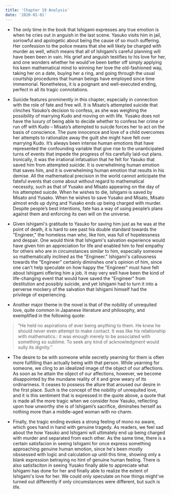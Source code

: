 ```yaml
---
title: 'Chapter 19 Analysis'
date: '2020-01-01'
---
```


- The only time in the book that Ishigami expresses any true emotion is when he cries out in anguish in the last scene. Yasuko visits him in jail, sorrowful and apologetic about being the cause of so much suffering. Her confession to the police means that she will likely be charged with murder as well, which means that all of Ishigami’s careful planning will have been been in vain. His grief and anguish testifies to his love for her, and one wonders whether he would’ve been better off simply applying his keen mathematical mind to winning her love the old-fashioned way, taking her on a date, buying her a ring, and going through the usual courtship procedures that human beings have employed since time immemorial. Nonetheless, it is a poignant and well-executed ending, perfect in all its tragic connotations.

- Suicide features prominently in this chapter, especially in connection with the role of fate and free will. It is Misato’s attempted suicide that clinches Yasuko’s decision to confess, as she was weighing the possibility of marrying Kudo and moving on with life. Yusako does not have the luxury of being able to decide whether to confess her crime or run off with Kudo – Misato’s attempted to suicde forces her to act on the basis of conscience. The pure innocence and love of a child overcomes her attempts to rationalize away the guilt she might have felt over marrying Kudo. It’s always been intense human emotions that have represented the confounding variable that give rise to the unanticipated turns of events that impede the progress of his carefully laid-out plans. Ironically, it was the irrational infatuation that he felt for Yasuko that saved him from attempted suicide. It is overwhelming human emotion that saves him, and it is overwhelming human emotion that results in his demise. All the mathematical precision in the world cannot anticipate the fateful events that come about without regard to mathematical necessity, such as that of Yusako and Misato appearing on the day of his attempted suicde. When he wishes to die, Ishigami is saved by Misato and Yusako. When he wishes to save Yusako and Misato, Misato almost ends up dying and Yusako ends up being charged with murder. Despite people’s best intentions, fate has a way of using people’s plans against them and enforcing its own will on the universe.

- Given Ishigami's gratitude to Yasuko for saving him just as he was at the point of death, it is hard to see past his double standard towards the "Engineer," the homeless man who, like him, was full of hopelessness and despair. One would think that Ishigami's salvation experience would have given him an appreciation for life and enabled him to feel empathy for others who are in circumstances similar to him, especially someone so mathematically inclined as the "Engineer." Ishigami's callousness towards the "Engineer" certainly diminshes one's opinion of him, since one can't help speculate on how happy the "Engineer" must have felt about Ishigami offering him a job. It may very well have been the kind of life-changing event that would have saved the "Engineer" from destitution and possibly suicide, and yet Ishigami had to turn it into a perverse mockery of the salvation that Ishigami himself had the privilege of experiencing.

- Another major theme in the novel is that of the nobility of unrequited love, quite common in Japanese literature and philosophy, and exemplified in the following quote:

> “He held no aspirations of ever being anything to them. He knew he should never even attempt to make contact. It was like his relationship with mathematics.: it was enough merely to be associated with something so sublime. To seek any kind of acknowledgment would sully its dignity.”

- The desire to be with someone while secretly yearning for them is often more fulfilling than actually being with that person. While yearning for someone, we cling to an idealized image of the object of our affections. As soon as he attain the object of our affections, however, we become disappointed by the mundane reality of it and grow weary of its ordinariness. It ceases to possess the allure that aroused our desire in the first place. Such is the concept of the nobility of unrequited love, and it is this sentiment that is expressed in the quote above, a quote that is made all the more tragic when we consider how Yasuko, reflecting upon how unworthy she is of Ishigami’s sacrifice, diminshes herself as nothing more than a middle-aged woman with no charm.

- Finally, the tragic ending evokes a strong feeling of mono no aware, which goes hand in hand with genuine tragedy. As readers, we feel sad about the how Yasuko and Ishigami will ultimately end up being charged with murder and separated from each other. As the same time, there is a certain satisfacion in seeing Ishigami for once express something approaching genuine human emotion, since he's been mostly obssessed with logic and calculation up until this time, showing only a blank expression betraying no hint of genuine human feeling. There is also satisfaciton in seeing Yusako finally able to appreciate what Ishigami has done for her and finally able to realize the extent of Ishigami's love for her. We could only speculate on how things might've turned out differently if only circumstances were different, but such is life.